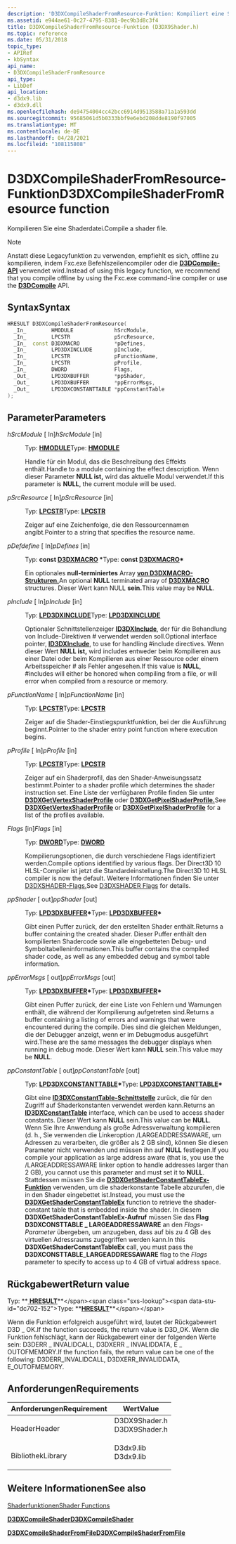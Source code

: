 ```yaml
---
description: 'D3DXCompileShaderFromResource-Funktion: Kompiliert eine Shaderdatei.'
ms.assetid: e944ae61-0c27-4795-8381-0ec9b3d8c3f4
title: D3DXCompileShaderFromResource-Funktion (D3DX9Shader.h)
ms.topic: reference
ms.date: 05/31/2018
topic_type:
- APIRef
- kbSyntax
api_name:
- D3DXCompileShaderFromResource
api_type:
- LibDef
api_location:
- d3dx9.lib
- d3dx9.dll
ms.openlocfilehash: de94754004cc42bcc6914d9513588a71a1a593dd
ms.sourcegitcommit: 95685061d5b0333bbf9e6ebd208dde8190f97005
ms.translationtype: MT
ms.contentlocale: de-DE
ms.lasthandoff: 04/28/2021
ms.locfileid: "108115808"
---
```

# <a name="d3dxcompileshaderfromresource-function"></a><span data-ttu-id="dc702-103">D3DXCompileShaderFromResource-Funktion</span><span class="sxs-lookup"><span data-stu-id="dc702-103">D3DXCompileShaderFromResource function</span></span>

<span data-ttu-id="dc702-104">Kompilieren Sie eine Shaderdatei.</span><span class="sxs-lookup"><span data-stu-id="dc702-104">Compile a shader file.</span></span>

> [!Note]  
> <span data-ttu-id="dc702-105">Anstatt diese Legacyfunktion zu verwenden, empfiehlt es sich, offline zu kompilieren, indem Fxc.exe Befehlszeilencompiler oder die [**D3DCompile-API**](/windows/win32/api/d3dcompiler/nf-d3dcompiler-d3dcompile) verwendet wird.</span><span class="sxs-lookup"><span data-stu-id="dc702-105">Instead of using this legacy function, we recommend that you compile offline by using the Fxc.exe command-line compiler or use the [**D3DCompile**](/windows/win32/api/d3dcompiler/nf-d3dcompiler-d3dcompile) API.</span></span>

 

## <a name="syntax"></a><span data-ttu-id="dc702-106">Syntax</span><span class="sxs-lookup"><span data-stu-id="dc702-106">Syntax</span></span>


```C++
HRESULT D3DXCompileShaderFromResource(
  _In_        HMODULE             hSrcModule,
  _In_        LPCSTR              pSrcResource,
  _In_  const D3DXMACRO           *pDefines,
  _In_        LPD3DXINCLUDE       pInclude,
  _In_        LPCSTR              pFunctionName,
  _In_        LPCSTR              pProfile,
  _In_        DWORD               Flags,
  _Out_       LPD3DXBUFFER        *ppShader,
  _Out_       LPD3DXBUFFER        *ppErrorMsgs,
  _Out_       LPD3DXCONSTANTTABLE *ppConstantTable
);
```



## <a name="parameters"></a><span data-ttu-id="dc702-107">Parameter</span><span class="sxs-lookup"><span data-stu-id="dc702-107">Parameters</span></span>

<dl> <dt>

<span data-ttu-id="dc702-108">*hSrcModule* \[ In\]</span><span class="sxs-lookup"><span data-stu-id="dc702-108">*hSrcModule* \[in\]</span></span>
</dt> <dd>

<span data-ttu-id="dc702-109">Typ: **[ **HMODULE**](../winprog/windows-data-types.md)**</span><span class="sxs-lookup"><span data-stu-id="dc702-109">Type: **[**HMODULE**](../winprog/windows-data-types.md)**</span></span>

<span data-ttu-id="dc702-110">Handle für ein Modul, das die Beschreibung des Effekts enthält.</span><span class="sxs-lookup"><span data-stu-id="dc702-110">Handle to a module containing the effect description.</span></span> <span data-ttu-id="dc702-111">Wenn dieser Parameter **NULL ist,** wird das aktuelle Modul verwendet.</span><span class="sxs-lookup"><span data-stu-id="dc702-111">If this parameter is **NULL**, the current module will be used.</span></span>

</dd> <dt>

<span data-ttu-id="dc702-112">*pSrcResource* \[ In\]</span><span class="sxs-lookup"><span data-stu-id="dc702-112">*pSrcResource* \[in\]</span></span>
</dt> <dd>

<span data-ttu-id="dc702-113">Typ: **[ **LPCSTR**](../winprog/windows-data-types.md)**</span><span class="sxs-lookup"><span data-stu-id="dc702-113">Type: **[**LPCSTR**](../winprog/windows-data-types.md)**</span></span>

<span data-ttu-id="dc702-114">Zeiger auf eine Zeichenfolge, die den Ressourcennamen angibt.</span><span class="sxs-lookup"><span data-stu-id="dc702-114">Pointer to a string that specifies the resource name.</span></span>

</dd> <dt>

<span data-ttu-id="dc702-115">*pDefdefine* \[ In\]</span><span class="sxs-lookup"><span data-stu-id="dc702-115">*pDefines* \[in\]</span></span>
</dt> <dd>

<span data-ttu-id="dc702-116">Typ: **const [**D3DXMACRO**](d3dxmacro.md) \***</span><span class="sxs-lookup"><span data-stu-id="dc702-116">Type: **const [**D3DXMACRO**](d3dxmacro.md)\***</span></span>

<span data-ttu-id="dc702-117">Ein optionales **null-terminiertes** Array [**von D3DXMACRO-Strukturen.**](d3dxmacro.md)</span><span class="sxs-lookup"><span data-stu-id="dc702-117">An optional **NULL** terminated array of [**D3DXMACRO**](d3dxmacro.md) structures.</span></span> <span data-ttu-id="dc702-118">Dieser Wert kann NULL **sein.**</span><span class="sxs-lookup"><span data-stu-id="dc702-118">This value may be **NULL**.</span></span>

</dd> <dt>

<span data-ttu-id="dc702-119">*pInclude* \[ In\]</span><span class="sxs-lookup"><span data-stu-id="dc702-119">*pInclude* \[in\]</span></span>
</dt> <dd>

<span data-ttu-id="dc702-120">Typ: **[ **LPD3DXINCLUDE**](id3dxinclude.md)**</span><span class="sxs-lookup"><span data-stu-id="dc702-120">Type: **[**LPD3DXINCLUDE**](id3dxinclude.md)**</span></span>

<span data-ttu-id="dc702-121">Optionaler Schnittstellenzeiger [**ID3DXInclude**](id3dxinclude.md), der für die Behandlung von Include-Direktiven \# verwendet werden soll.</span><span class="sxs-lookup"><span data-stu-id="dc702-121">Optional interface pointer, [**ID3DXInclude**](id3dxinclude.md), to use for handling \#include directives.</span></span> <span data-ttu-id="dc702-122">Wenn dieser Wert **NULL ist,** wird includes entweder beim Kompilieren aus einer Datei oder beim Kompilieren aus einer Ressource oder einem Arbeitsspeicher \# als Fehler angesehen.</span><span class="sxs-lookup"><span data-stu-id="dc702-122">If this value is **NULL**, \#includes will either be honored when compiling from a file, or will error when compiled from a resource or memory.</span></span>

</dd> <dt>

<span data-ttu-id="dc702-123">*pFunctionName* \[ In\]</span><span class="sxs-lookup"><span data-stu-id="dc702-123">*pFunctionName* \[in\]</span></span>
</dt> <dd>

<span data-ttu-id="dc702-124">Typ: **[ **LPCSTR**](../winprog/windows-data-types.md)**</span><span class="sxs-lookup"><span data-stu-id="dc702-124">Type: **[**LPCSTR**](../winprog/windows-data-types.md)**</span></span>

<span data-ttu-id="dc702-125">Zeiger auf die Shader-Einstiegspunktfunktion, bei der die Ausführung beginnt.</span><span class="sxs-lookup"><span data-stu-id="dc702-125">Pointer to the shader entry point function where execution begins.</span></span>

</dd> <dt>

<span data-ttu-id="dc702-126">*pProfile* \[ In\]</span><span class="sxs-lookup"><span data-stu-id="dc702-126">*pProfile* \[in\]</span></span>
</dt> <dd>

<span data-ttu-id="dc702-127">Typ: **[ **LPCSTR**](../winprog/windows-data-types.md)**</span><span class="sxs-lookup"><span data-stu-id="dc702-127">Type: **[**LPCSTR**](../winprog/windows-data-types.md)**</span></span>

<span data-ttu-id="dc702-128">Zeiger auf ein Shaderprofil, das den Shader-Anweisungssatz bestimmt.</span><span class="sxs-lookup"><span data-stu-id="dc702-128">Pointer to a shader profile which determines the shader instruction set.</span></span> <span data-ttu-id="dc702-129">Eine Liste der verfügbaren Profile finden Sie unter [**D3DXGetVertexShaderProfile**](d3dxgetvertexshaderprofile.md) oder [**D3DXGetPixelShaderProfile.**](d3dxgetpixelshaderprofile.md)</span><span class="sxs-lookup"><span data-stu-id="dc702-129">See [**D3DXGetVertexShaderProfile**](d3dxgetvertexshaderprofile.md) or [**D3DXGetPixelShaderProfile**](d3dxgetpixelshaderprofile.md) for a list of the profiles available.</span></span>

</dd> <dt>

<span data-ttu-id="dc702-130">*Flags* \[in\]</span><span class="sxs-lookup"><span data-stu-id="dc702-130">*Flags* \[in\]</span></span>
</dt> <dd>

<span data-ttu-id="dc702-131">Typ: **[ **DWORD**](../winprog/windows-data-types.md)**</span><span class="sxs-lookup"><span data-stu-id="dc702-131">Type: **[**DWORD**](../winprog/windows-data-types.md)**</span></span>

<span data-ttu-id="dc702-132">Kompilierungsoptionen, die durch verschiedene Flags identifiziert werden.</span><span class="sxs-lookup"><span data-stu-id="dc702-132">Compile options identified by various flags.</span></span> <span data-ttu-id="dc702-133">Der Direct3D 10 HLSL-Compiler ist jetzt die Standardeinstellung.</span><span class="sxs-lookup"><span data-stu-id="dc702-133">The Direct3D 10 HLSL compiler is now the default.</span></span> <span data-ttu-id="dc702-134">Weitere Informationen finden Sie unter [D3DXSHADER-Flags.](d3dxshader-flags.md)</span><span class="sxs-lookup"><span data-stu-id="dc702-134">See [D3DXSHADER Flags](d3dxshader-flags.md) for details.</span></span>

</dd> <dt>

<span data-ttu-id="dc702-135">*ppShader* \[ out\]</span><span class="sxs-lookup"><span data-stu-id="dc702-135">*ppShader* \[out\]</span></span>
</dt> <dd>

<span data-ttu-id="dc702-136">Typ: **[ **LPD3DXBUFFER**](id3dxbuffer.md)\***</span><span class="sxs-lookup"><span data-stu-id="dc702-136">Type: **[**LPD3DXBUFFER**](id3dxbuffer.md)\***</span></span>

<span data-ttu-id="dc702-137">Gibt einen Puffer zurück, der den erstellten Shader enthält.</span><span class="sxs-lookup"><span data-stu-id="dc702-137">Returns a buffer containing the created shader.</span></span> <span data-ttu-id="dc702-138">Dieser Puffer enthält den kompilierten Shadercode sowie alle eingebetteten Debug- und Symboltabelleninformationen.</span><span class="sxs-lookup"><span data-stu-id="dc702-138">This buffer contains the compiled shader code, as well as any embedded debug and symbol table information.</span></span>

</dd> <dt>

<span data-ttu-id="dc702-139">*ppErrorMsgs* \[ out\]</span><span class="sxs-lookup"><span data-stu-id="dc702-139">*ppErrorMsgs* \[out\]</span></span>
</dt> <dd>

<span data-ttu-id="dc702-140">Typ: **[ **LPD3DXBUFFER**](id3dxbuffer.md)\***</span><span class="sxs-lookup"><span data-stu-id="dc702-140">Type: **[**LPD3DXBUFFER**](id3dxbuffer.md)\***</span></span>

<span data-ttu-id="dc702-141">Gibt einen Puffer zurück, der eine Liste von Fehlern und Warnungen enthält, die während der Kompilierung aufgetreten sind.</span><span class="sxs-lookup"><span data-stu-id="dc702-141">Returns a buffer containing a listing of errors and warnings that were encountered during the compile.</span></span> <span data-ttu-id="dc702-142">Dies sind die gleichen Meldungen, die der Debugger anzeigt, wenn er im Debugmodus ausgeführt wird.</span><span class="sxs-lookup"><span data-stu-id="dc702-142">These are the same messages the debugger displays when running in debug mode.</span></span> <span data-ttu-id="dc702-143">Dieser Wert kann **NULL** sein.</span><span class="sxs-lookup"><span data-stu-id="dc702-143">This value may be **NULL**.</span></span>

</dd> <dt>

<span data-ttu-id="dc702-144">*ppConstantTable* \[ out\]</span><span class="sxs-lookup"><span data-stu-id="dc702-144">*ppConstantTable* \[out\]</span></span>
</dt> <dd>

<span data-ttu-id="dc702-145">Typ: **[ **LPD3DXCONSTANTTABLE**](id3dxconstanttable.md)\***</span><span class="sxs-lookup"><span data-stu-id="dc702-145">Type: **[**LPD3DXCONSTANTTABLE**](id3dxconstanttable.md)\***</span></span>

<span data-ttu-id="dc702-146">Gibt eine [**ID3DXConstantTable-Schnittstelle**](id3dxconstanttable.md) zurück, die für den Zugriff auf Shaderkonstanten verwendet werden kann.</span><span class="sxs-lookup"><span data-stu-id="dc702-146">Returns an [**ID3DXConstantTable**](id3dxconstanttable.md) interface, which can be used to access shader constants.</span></span> <span data-ttu-id="dc702-147">Dieser Wert kann **NULL** sein.</span><span class="sxs-lookup"><span data-stu-id="dc702-147">This value can be **NULL**.</span></span> <span data-ttu-id="dc702-148">Wenn Sie Ihre Anwendung als große Adressverwaltung kompilieren (d. h., Sie verwenden die Linkeroption /LARGEADDRESSAWARE, um Adressen zu verarbeiten, die größer als 2 GB sind), können Sie diesen Parameter nicht verwenden und müssen ihn auf **NULL** festlegen.</span><span class="sxs-lookup"><span data-stu-id="dc702-148">If you compile your application as large address aware (that is, you use the /LARGEADDRESSAWARE linker option to handle addresses larger than 2 GB), you cannot use this parameter and must set it to **NULL**.</span></span> <span data-ttu-id="dc702-149">Stattdessen müssen Sie die [**D3DXGetShaderConstantTableEx-Funktion**](d3dxgetshaderconstanttableex.md) verwenden, um die shaderkonstante Tabelle abzurufen, die in den Shader eingebettet ist.</span><span class="sxs-lookup"><span data-stu-id="dc702-149">Instead, you must use the [**D3DXGetShaderConstantTableEx**](d3dxgetshaderconstanttableex.md) function to retrieve the shader-constant table that is embedded inside the shader.</span></span> <span data-ttu-id="dc702-150">In diesem **D3DXGetShaderConstantTableEx-Aufruf** müssen Sie das **Flag D3DXCONSTTABLE \_ LARGEADDRESSAWARE** an den *Flags-Parameter* übergeben, um anzugeben, dass auf bis zu 4 GB des virtuellen Adressraums zugegriffen werden kann.</span><span class="sxs-lookup"><span data-stu-id="dc702-150">In this **D3DXGetShaderConstantTableEx** call, you must pass the **D3DXCONSTTABLE\_LARGEADDRESSAWARE** flag to the *Flags* parameter to specify to access up to 4 GB of virtual address space.</span></span>

</dd> </dl>

## <a name="return-value"></a><span data-ttu-id="dc702-151">Rückgabewert</span><span class="sxs-lookup"><span data-stu-id="dc702-151">Return value</span></span>

<span data-ttu-id="dc702-152">Typ: **[ **HRESULT**](https://msdn.microsoft.com/library/Bb401631(v=MSDN.10).aspx)**</span><span class="sxs-lookup"><span data-stu-id="dc702-152">Type: **[**HRESULT**](https://msdn.microsoft.com/library/Bb401631(v=MSDN.10).aspx)**</span></span>

<span data-ttu-id="dc702-153">Wenn die Funktion erfolgreich ausgeführt wird, lautet der Rückgabewert D3D \_ OK.</span><span class="sxs-lookup"><span data-stu-id="dc702-153">If the function succeeds, the return value is D3D\_OK.</span></span> <span data-ttu-id="dc702-154">Wenn die Funktion fehlschlägt, kann der Rückgabewert einer der folgenden Werte sein: D3DERR \_ INVALIDCALL, D3DXERR \_ INVALIDDATA, E \_ OUTOFMEMORY.</span><span class="sxs-lookup"><span data-stu-id="dc702-154">If the function fails, the return value can be one of the following: D3DERR\_INVALIDCALL, D3DXERR\_INVALIDDATA, E\_OUTOFMEMORY.</span></span>

## <a name="requirements"></a><span data-ttu-id="dc702-155">Anforderungen</span><span class="sxs-lookup"><span data-stu-id="dc702-155">Requirements</span></span>



| <span data-ttu-id="dc702-156">Anforderungen</span><span class="sxs-lookup"><span data-stu-id="dc702-156">Requirement</span></span> | <span data-ttu-id="dc702-157">Wert</span><span class="sxs-lookup"><span data-stu-id="dc702-157">Value</span></span> |
|--------------------|------------------------------------------------------------------------------------------|
| <span data-ttu-id="dc702-158">Header</span><span class="sxs-lookup"><span data-stu-id="dc702-158">Header</span></span><br/>  | <dl> <span data-ttu-id="dc702-159"><dt>D3DX9Shader.h</dt></span><span class="sxs-lookup"><span data-stu-id="dc702-159"><dt>D3DX9Shader.h</dt></span></span> </dl> |
| <span data-ttu-id="dc702-160">Bibliothek</span><span class="sxs-lookup"><span data-stu-id="dc702-160">Library</span></span><br/> | <dl> <span data-ttu-id="dc702-161"><dt>D3dx9.lib</dt></span><span class="sxs-lookup"><span data-stu-id="dc702-161"><dt>D3dx9.lib</dt></span></span> </dl>     |



## <a name="see-also"></a><span data-ttu-id="dc702-162">Weitere Informationen</span><span class="sxs-lookup"><span data-stu-id="dc702-162">See also</span></span>

<dl> <dt>

[<span data-ttu-id="dc702-163">Shaderfunktionen</span><span class="sxs-lookup"><span data-stu-id="dc702-163">Shader Functions</span></span>](dx9-graphics-reference-d3dx-functions-shader.md)
</dt> <dt>

[<span data-ttu-id="dc702-164">**D3DXCompileShader**</span><span class="sxs-lookup"><span data-stu-id="dc702-164">**D3DXCompileShader**</span></span>](d3dxcompileshader.md)
</dt> <dt>

[<span data-ttu-id="dc702-165">**D3DXCompileShaderFromFile**</span><span class="sxs-lookup"><span data-stu-id="dc702-165">**D3DXCompileShaderFromFile**</span></span>](d3dxcompileshaderfromfile.md)
</dt> </dl>

 

 
